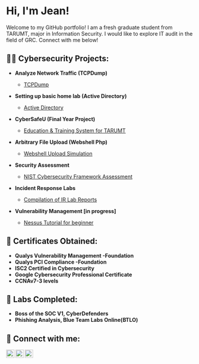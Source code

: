 <h1>Hi, I'm Jean! </h1>
<p>Welcome to my GitHub portfolio! I am a fresh graduate student from TARUMT, major in Information Security. I would like to explore IT audit in the field of GRC. Connect with me below!</p>
<h2>👨‍💻 Cybersecurity Projects:</h2>

- <b>Analyze Network Traffic (TCPDump) </b>
  - [TCPDump](https://github.com/PotatoJean/TCPDumpProject/blob/main/README.md) </i>
  
- <b>Setting up basic home lab (Active Directory)</b>
  - [Active Directory](https://github.com/PotatoJean/Active-Directory/blob/main/README.md) </i>
  
- <b>CyberSafeU (Final Year Project)</b>
  - [Education & Training System for TARUMT](https://github.com/PotatoJean/CyberSafeU)
    
- <b>Arbitrary File Upload (Webshell Php)</b>
  - [Webshell Upload Simulation](https://github.com/PotatoJean/ArbitraryFileUpload/blob/main/README.md)

- <b>Security Assessment</b>
  - [NIST Cybersecurity Framework Assessment](https://github.com/PotatoJean/SecurityAssessment/blob/main/README.md)
 
- <b>Incident Response Labs</b>
  - [Compilation of IR Lab Reports](https://github.com/PotatoJean/IncidentResponseLab/blob/main/README.md)
    
- <b>Vulnerability Management [in progress]</b>
  - [Nessus Tutorial for beginner]()
  

<h2>📃 Certificates Obtained:</h2>

- <b>Qualys Vulnerability Management -Foundation</b>
- <b>Qualys PCI Compliance -Foundation</b>
- <b>ISC2 Certified in Cybersecurity</b>
- <b>Google Cybersecurity Professional Certificate  </b>
- <b>CCNAv7-3 levels</b>

<h2>🔧 Labs Completed:</h2>

- <b>Boss of the SOC V1, CyberDefenders</b>
- <b>Phishing Analysis, Blue Team Labs Online(BTLO)</b>


<h2> 🤳 Connect with me:</h2>

[<img align="left" alt="JennVenThong | YouTube" width="22px" src="https://cdn.jsdelivr.net/npm/simple-icons@v3/icons/youtube.svg" />][youtube]
[<img align="left" alt="JennVenThong  | LinkedIn" width="22px" src="https://cdn.jsdelivr.net/npm/simple-icons@v3/icons/linkedin.svg" />][linkedin]
[<img align="left" alt="JennVenThong  | Instagram" width="22px" src="https://cdn.jsdelivr.net/npm/simple-icons@v3/icons/instagram.svg" />][instagram]

[youtube]: https://www.instagram.com/jennvennnn/
[instagram]: https://www.instagram.com/jennvennnn/
[linkedin]: https://www.linkedin.com/in/jenn-ven-thong-552bb3223/

